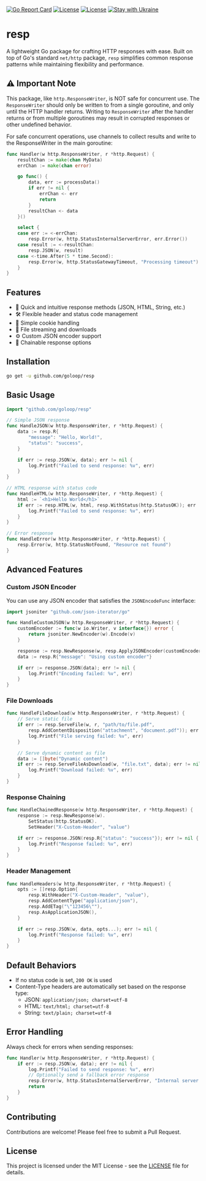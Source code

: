 [![Go Report Card](https://goreportcard.com/badge/github.com/goloop/resp)](https://goreportcard.com/report/github.com/goloop/resp) [![License](https://img.shields.io/badge/license-MIT-brightgreen)](https://github.com/goloop/resp/blob/master/LICENSE) [![License](https://img.shields.io/badge/godoc-YES-green)](https://godoc.org/github.com/goloop/resp) [![Stay with Ukraine](https://img.shields.io/static/v1?label=Stay%20with&message=Ukraine%20♥&color=ffD700&labelColor=0057B8&style=flat)](https://u24.gov.ua/)


# resp

A lightweight Go package for crafting HTTP responses with ease. Built on top of Go's standard `net/http` package, `resp` simplifies common response patterns while maintaining flexibility and performance.

## ⚠️ Important Note

This package, like `http.ResponseWriter`, is NOT safe for concurrent use. The `ResponseWriter` should only be written to from a single goroutine, and only until the HTTP handler returns. Writing to `ResponseWriter` after the handler returns or from multiple goroutines may result in corrupted responses or other undefined behavior.

For safe concurrent operations, use channels to collect results and write to the ResponseWriter in the main goroutine:

```go
func Handler(w http.ResponseWriter, r *http.Request) {
    resultChan := make(chan MyData)
    errChan := make(chan error)

    go func() {
        data, err := processData()
        if err != nil {
            errChan <- err
            return
        }
        resultChan <- data
    }()

    select {
    case err := <-errChan:
        resp.Error(w, http.StatusInternalServerError, err.Error())
    case result := <-resultChan:
        resp.JSON(w, result)
    case <-time.After(5 * time.Second):
        resp.Error(w, http.StatusGatewayTimeout, "Processing timeout")
    }
}
```

## Features

- 🚀 Quick and intuitive response methods (JSON, HTML, String, etc.)
- 🛠️ Flexible header and status code management
- 🍪 Simple cookie handling
- 📁 File streaming and downloads
- ⚙️ Custom JSON encoder support
- 🔧 Chainable response options

## Installation

```bash
go get -u github.com/goloop/resp
```

## Basic Usage

```go
import "github.com/goloop/resp"

// Simple JSON response
func HandleJSON(w http.ResponseWriter, r *http.Request) {
    data := resp.R{
        "message": "Hello, World!",
        "status": "success",
    }

    if err := resp.JSON(w, data); err != nil {
        log.Printf("Failed to send response: %v", err)
    }
}

// HTML response with status code
func HandleHTML(w http.ResponseWriter, r *http.Request) {
    html := `<h1>Hello World</h1>`
    if err := resp.HTML(w, html, resp.WithStatus(http.StatusOK)); err != nil {
        log.Printf("Failed to send response: %v", err)
    }
}

// Error response
func HandleError(w http.ResponseWriter, r *http.Request) {
    resp.Error(w, http.StatusNotFound, "Resource not found")
}
```

## Advanced Features

### Custom JSON Encoder

You can use any JSON encoder that satisfies the `JSONEncodeFunc` interface:

```go
import jsoniter "github.com/json-iterator/go"

func HandleCustomJSON(w http.ResponseWriter, r *http.Request) {
    customEncoder := func(w io.Writer, v interface{}) error {
        return jsoniter.NewEncoder(w).Encode(v)
    }

    response := resp.NewResponse(w, resp.ApplyJSONEncoder(customEncoder))
    data := resp.R{"message": "Using custom encoder"}

    if err := response.JSON(data); err != nil {
        log.Printf("Encoding failed: %v", err)
    }
}
```

### File Downloads

```go
func HandleFileDownload(w http.ResponseWriter, r *http.Request) {
    // Serve static file
    if err := resp.ServeFile(w, r, "path/to/file.pdf",
        resp.AddContentDisposition("attachment", "document.pdf")); err != nil {
        log.Printf("File serving failed: %v", err)
    }

    // Serve dynamic content as file
    data := []byte("Dynamic content")
    if err := resp.ServeFileAsDownload(w, "file.txt", data); err != nil {
        log.Printf("Download failed: %v", err)
    }
}
```

### Response Chaining

```go
func HandleChainedResponse(w http.ResponseWriter, r *http.Request) {
    response := resp.NewResponse(w).
        SetStatus(http.StatusOK).
        SetHeader("X-Custom-Header", "value")

    if err := response.JSON(resp.R{"status": "success"}); err != nil {
        log.Printf("Response failed: %v", err)
    }
}
```

### Header Management

```go
func HandleHeaders(w http.ResponseWriter, r *http.Request) {
    opts := []resp.Option{
        resp.WithHeader("X-Custom-Header", "value"),
        resp.AddContentType("application/json"),
        resp.AddETag("\"123456\""),
        resp.AsApplicationJSON(),
    }

    if err := resp.JSON(w, data, opts...); err != nil {
        log.Printf("Response failed: %v", err)
    }
}
```

## Default Behaviors

- If no status code is set, `200 OK` is used
- Content-Type headers are automatically set based on the response type:
  - JSON: `application/json; charset=utf-8`
  - HTML: `text/html; charset=utf-8`
  - String: `text/plain; charset=utf-8`

## Error Handling

Always check for errors when sending responses:

```go
func Handler(w http.ResponseWriter, r *http.Request) {
    if err := resp.JSON(w, data); err != nil {
        log.Printf("Failed to send response: %v", err)
        // Optionally send a fallback error response
        resp.Error(w, http.StatusInternalServerError, "Internal server error")
        return
    }
}
```

## Contributing

Contributions are welcome! Please feel free to submit a Pull Request.

## License

This project is licensed under the MIT License - see the [LICENSE](LICENSE) file for details.
